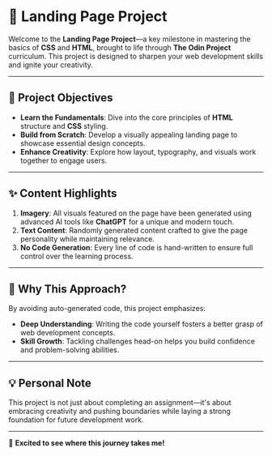 # 🌟 Landing Page Project

Welcome to the **Landing Page Project**—a key milestone in mastering the basics of **CSS** and **HTML**, brought to life through **The Odin Project** curriculum. This project is designed to sharpen your web development skills and ignite your creativity.

---

## 🎯 Project Objectives

- **Learn the Fundamentals**: Dive into the core principles of **HTML** structure and **CSS** styling.
- **Build from Scratch**: Develop a visually appealing landing page to showcase essential design concepts.
- **Enhance Creativity**: Explore how layout, typography, and visuals work together to engage users.

---

## ✨ Content Highlights

1. **Imagery**: All visuals featured on the page have been generated using advanced AI tools like **ChatGPT** for a unique and modern touch.
2. **Text Content**: Randomly generated content crafted to give the page personality while maintaining relevance.
3. **No Code Generation**: Every line of code is hand-written to ensure full control over the learning process.

---

## 🚀 Why This Approach?

By avoiding auto-generated code, this project emphasizes:

- **Deep Understanding**: Writing the code yourself fosters a better grasp of web development concepts.
- **Skill Growth**: Tackling challenges head-on helps you build confidence and problem-solving abilities.

---

## 💡 Personal Note

This project is not just about completing an assignment—it's about embracing creativity and pushing boundaries while laying a strong foundation for future development work.

---

🎉 **Excited to see where this journey takes me!**
